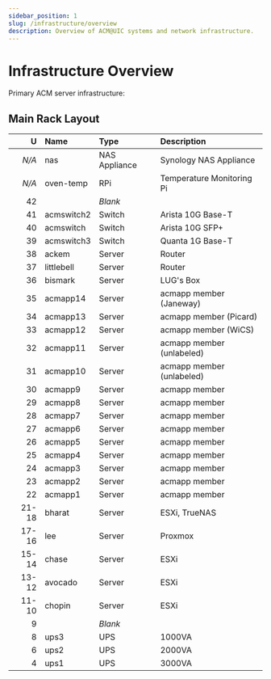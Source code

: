 ```yaml
---
sidebar_position: 1
slug: /infrastructure/overview
description: Overview of ACM@UIC systems and network infrastructure.
---
```


# Infrastructure Overview

Primary ACM server infrastructure:

## Main Rack Layout

|     U | Name       | Type          | Description               |
| ----: | :--------- | :------------ | :------------------------ |
| _N/A_ | nas        | NAS Appliance | Synology NAS Appliance    |
| _N/A_ | oven-temp  | RPi           | Temperature Monitoring Pi |
|    42 |            | _Blank_       |                           |
|    41 | acmswitch2 | Switch        | Arista 10G Base-T         |
|    40 | acmswitch  | Switch        | Arista 10G SFP+           |
|    39 | acmswitch3 | Switch        | Quanta 1G Base-T          |
|    38 | ackem      | Server        | Router                    |
|    37 | littlebell | Server        | Router                    |
|    36 | bismark    | Server        | LUG's Box                 |
|    35 | acmapp14   | Server        | acmapp member (Janeway)   |
|    34 | acmapp13   | Server        | acmapp member (Picard)    |
|    33 | acmapp12   | Server        | acmapp member (WiCS)      |
|    32 | acmapp11   | Server        | acmapp member (unlabeled) |
|    31 | acmapp10   | Server        | acmapp member (unlabeled) |
|    30 | acmapp9    | Server        | acmapp member             |
|    29 | acmapp8    | Server        | acmapp member             |
|    28 | acmapp7    | Server        | acmapp member             |
|    27 | acmapp6    | Server        | acmapp member             |
|    26 | acmapp5    | Server        | acmapp member             |
|    25 | acmapp4    | Server        | acmapp member             |
|    24 | acmapp3    | Server        | acmapp member             |
|    23 | acmapp2    | Server        | acmapp member             |
|    22 | acmapp1    | Server        | acmapp member             |
| 21-18 | bharat     | Server        | ESXi, TrueNAS             |
| 17-16 | lee        | Server        | Proxmox                   |
| 15-14 | chase      | Server        | ESXi                      |
| 13-12 | avocado    | Server        | ESXi                      |
| 11-10 | chopin     | Server        | ESXi                      |
|     9 |            | _Blank_       |                           |
|     8 | ups3       | UPS           | 1000VA                    |
|     6 | ups2       | UPS           | 2000VA                    |
|     4 | ups1       | UPS           | 3000VA                    |
